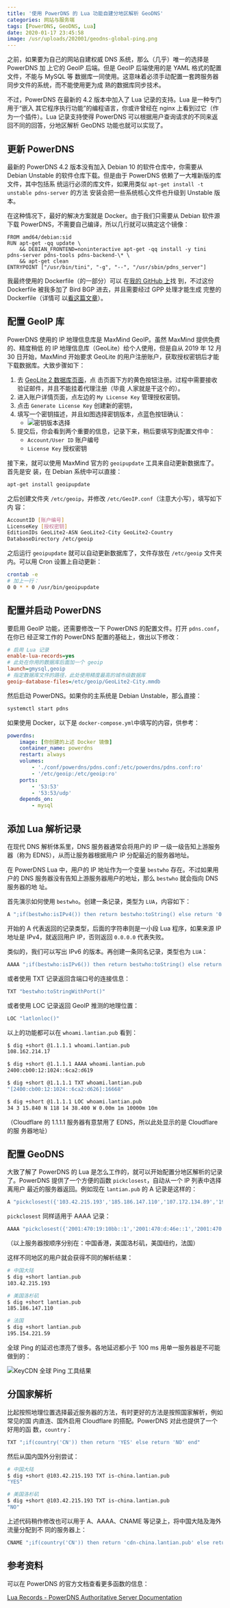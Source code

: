 ```yaml
---
title: '使用 PowerDNS 的 Lua 功能自建分地区解析 GeoDNS'
categories: 网站与服务端
tags: [PowerDNS, GeoDNS, Lua]
date: 2020-01-17 23:45:58
image: /usr/uploads/202001/geodns-global-ping.png
---
```


之前，如果要为自己的网站自建权威 DNS 系统，那么（几乎）唯一的选择是 PowerDNS 加
上它的 GeoIP 后端。但是 GeoIP 后端使用的是 YAML 格式的配置文件，不能与 MySQL 等
数据库一同使用。这意味着必须手动配置一套跨服务器同步文件的系统，而不能使用更为成
熟的数据库同步技术。

不过，PowerDNS 在最新的 4.2 版本中加入了 Lua 记录的支持。Lua 是一种专门用于“嵌入
其它程序执行功能”的编程语言，你或许曾经在 nginx 上看到过它（作为一个插件）。Lua
记录支持使得 PowerDNS 可以根据用户查询请求的不同来返回不同的回答，分地区解析
GeoDNS 功能也就可以实现了。

## 更新 PowerDNS

最新的 PowerDNS 4.2 版本没有加入 Debian 10 的软件仓库中，你需要从 Debian
Unstable 的软件仓库下载。但是由于 PowerDNS 依赖了一大堆新版的库文件，其中包括系
统运行必须的库文件，如果用类似 `apt-get install -t unstable pdns-server` 的方法
安装会把一些系统核心文件也升级到 Unstable 版本。

在这种情况下，最好的解决方案就是 Docker。由于我们只需要从 Debian 软件源下载
PowerDNS，不需要自己编译，所以几行就可以搞定这个镜像：

```docker
FROM amd64/debian:sid
RUN apt-get -qq update \
    && DEBIAN_FRONTEND=noninteractive apt-get -qq install -y tini pdns-server pdns-tools pdns-backend-\* \
    && apt-get clean
ENTRYPOINT ["/usr/bin/tini", "-g", "--", "/usr/sbin/pdns_server"]
```

我最终使用的 Dockerfile（的一部分）可以
在[我的 GitHub 上](https://github.com/xddxdd/dockerfiles/blob/53295f2641dce30072f0f2ac5dd631e1f0b35687/dockerfiles/powerdns-bird/template.Dockerfile)找
到，不过这份 Dockerfile 被我多加了 Bird BGP 进去，并且需要经过 GPP 处理才能生成
完整的 Dockerfile（详情可
以[看这篇文章](/article/modify-website/gpp-preprocess-dockerfile-include-if.lantian/)）。

## 配置 GeoIP 库

PowerDNS 使用的 IP 地理信息库是 MaxMind GeoIP。虽然 MaxMind 提供免费的、精度稍低
的 IP 地理信息库（GeoLite）给个人使用，但是自从 2019 年 12 月 30 日开始，MaxMind
开始要求 GeoLite 的用户注册账户，获取授权密钥后才能下载数据库。大致步骤如下：

1. 去 [GeoLite 2 数据库页面](https://dev.maxmind.com/geoip/geoip2/geolite2/)，点
   击页面下方的黄色按钮注册。过程中需要接收验证邮件，并且不能挂着代理注册（毕竟
   人家就是干这个的）。
2. 进入账户详情页面，点左边的 `My License Key` 管理授权密钥。
3. 点击 `Generate License Key` 创建新的密钥，
4. 填写一个密钥描述，并且如图选择密钥版本，点蓝色按钮确认：
    - ![密钥版本选择](../../../../usr/uploads/202001/maxmind-license-version.png)
5. 提交后，你会看到两个重要的信息，记录下来，稍后要填写到配置文件中：
    - `Account/User ID` 账户编号
    - `License Key` 授权密钥

接下来，就可以使用 MaxMind 官方的 `geoipupdate` 工具来自动更新数据库了。首先是安
装，在 Debian 系统中可以直接：

```bash
apt-get install geoipupdate
```

之后创建文件夹 `/etc/geoip`，并修改 `/etc/GeoIP.conf`（注意大小写），填写如下内
容：

```bash
AccountID [账户编号]
LicenseKey [授权密钥]
EditionIDs GeoLite2-ASN GeoLite2-City GeoLite2-Country
DatabaseDirectory /etc/geoip
```

之后运行 `geoipupdate` 就可以自动更新数据库了，文件存放在 `/etc/geoip` 文件夹
内。可以用 Cron 设置上自动更新：

```bash
crontab -e
# 加上一行：
0 0 * * 0 /usr/bin/geoipupdate
```

## 配置并启动 PowerDNS

要启用 GeoIP 功能，还需要修改一下 PowerDNS 的配置文件。打开 `pdns.conf`，在你已
经正常工作的 PowerDNS 配置的基础上，做出以下修改：

```ini
# 启用 Lua 记录
enable-lua-records=yes
# 此处在你用的数据库后面加一个 geoip
launch=gmysql,geoip
# 指定数据库文件的路径，此处使用精度最高的城市级数据库
geoip-database-files=/etc/geoip/GeoLite2-City.mmdb
```

然后启动 PowerDNS。如果你的主系统是 Debian Unstable，那么直接：

```bash
systemctl start pdns
```

如果使用 Docker，以下是 `docker-compose.yml`中填写的内容，供参考：

```yaml
powerdns:
    image: [你创建的上述 Docker 镜像]
    container_name: powerdns
    restart: always
    volumes:
        - './conf/powerdns/pdns.conf:/etc/powerdns/pdns.conf:ro'
        - '/etc/geoip:/etc/geoip:ro'
    ports:
        - '53:53'
        - '53:53/udp'
    depends_on:
        - mysql
```

## 添加 Lua 解析记录

在现代 DNS 解析体系里，DNS 服务器通常会将用户的 IP 一级一级告知上游服务器（称为
EDNS），从而让服务器根据用户 IP 分配最近的服务器地址。

在 PowerDNS Lua 中，用户的 IP 地址作为一个变量 `bestwho` 存在。不过如果用户的
DNS 服务器没有告知上游服务器用户的地址，那么 `bestwho` 就会指向 DNS 服务器的地
址。

首先演示如何使用 `bestwho`。创建一条记录，类型为 `LUA`，内容如下：

```bash
A ";if(bestwho:isIPv4()) then return bestwho:toString() else return '0.0.0.0' end"
```

开始的 A 代表返回的记录类型，后面的字符串则是一小段 Lua 程序，如果来源 IP 地址是
IPv4，就返回用户 IP，否则返回 `0.0.0.0` 代表失败。

类似的，我们可以写出 IPv6 的版本。再创建一条同名记录，类型也为 `LUA`：

```bash
AAAA ";if(bestwho:isIPv6()) then return bestwho:toString() else return '::' end"
```

或者使用 TXT 记录返回含端口号的连接信息：

```bash
TXT "bestwho:toStringWithPort()"
```

或者使用 LOC 记录返回 GeoIP 推测的地理位置：

```bash
LOC "latlonloc()"
```

以上的功能都可以在 `whoami.lantian.pub` 看到：

```bash
$ dig +short @1.1.1.1 whoami.lantian.pub
108.162.214.17

$ dig +short @1.1.1.1 AAAA whoami.lantian.pub
2400:cb00:12:1024::6ca2:d619

$ dig +short @1.1.1.1 TXT whoami.lantian.pub
"[2400:cb00:12:1024::6ca2:d626]:16668"

$ dig +short @1.1.1.1 LOC whoami.lantian.pub
34 3 15.840 N 118 14 38.400 W 0.00m 1m 10000m 10m
```

（Cloudflare 的 1.1.1.1 服务器有意禁用了 EDNS，所以此处显示的是 Cloudflare 的服
务器地址）

## 配置 GeoDNS

大致了解了 PowerDNS 的 Lua 是怎么工作的，就可以开始配置分地区解析的记录
了。PowerDNS 提供了一个方便的函数 `pickclosest`，自动从一个 IP 列表中选择离用户
最近的服务器返回。例如现在 `lantian.pub` 的 A 记录是这样的：

```bash
A "pickclosest({'103.42.215.193','185.186.147.110','107.172.134.89','195.154.221.59'})"
```

`pickclosest` 同样适用于 AAAA 记录：

```bash
AAAA "pickclosest({'2001:470:19:10bb::1','2001:470:d:46e::1','2001:470:1f07:54d::1','2001:470:1f13:28::1'})"
```

（以上服务器按顺序分别在：中国香港，美国洛杉矶，美国纽约，法国）

这样不同地区的用户就会获得不同的解析结果：

```bash
# 中国大陆
$ dig +short lantian.pub
103.42.215.193

# 美国洛杉矶
$ dig +short lantian.pub
185.186.147.110

# 法国
$ dig +short lantian.pub
195.154.221.59
```

全球 Ping 的延迟也漂亮了很多。各地延迟都小于 100 ms 用单一服务器是不可能做到的：

![KeyCDN 全球 Ping 工具结果](../../../../usr/uploads/202001/geodns-global-ping.png)

## 分国家解析

比起按照地理位置选择最近服务器的方法，有时更好的方法是按照国家解析，例如常见的国
内直连、国外启用 Cloudflare 的搭配。PowerDNS 对此也提供了一个好用的函
数，`country`：

```bash
TXT ";if(country('CN')) then return 'YES' else return 'NO' end"
```

然后从国内国外分别尝试：

```bash
# 中国大陆
$ dig +short @103.42.215.193 TXT is-china.lantian.pub
"YES"

# 美国洛杉矶
$ dig +short @103.42.215.193 TXT is-china.lantian.pub
"NO"
```

上述代码稍作修改也可以用于 A、AAAA、CNAME 等记录上，将中国大陆及海外流量分配到不
同的服务器上：

```bash
CNAME ";if(country('CN')) then return 'cdn-china.lantian.pub' else return 'cdn-overseas.lantian.pub' end"
```

## 参考资料

可以在 PowerDNS 的官方文档查看更多函数的信息：

[Lua Records - PowerDNS Authoritative Server Documentation](https://doc.powerdns.com/authoritative/lua-records/index.html)
